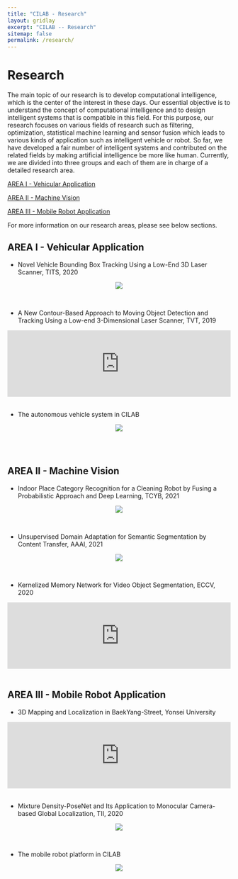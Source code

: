 ```yaml
---
title: "CILAB - Research"
layout: gridlay
excerpt: "CILAB -- Research"
sitemap: false
permalink: /research/
---
```


# Research

The main topic of our research is to develop computational intelligence, which is the center of the interest in these days. Our essential objective is to understand the concept of computational intelligence and to design intelligent systems that is compatible in this field. For this purpose, our research focuses on various fields of research such as filtering, optimization, statistical machine learning and sensor fusion which leads to various kinds of application such as intelligent vehicle or robot. So far, we have developed a fair number of intelligent systems and contributed on the related fields by making artificial intelligence be more like human.
Currently, we are divided into three groups and each of them are in charge of a detailed research area.

[AREA I - Vehicular Application](#area-1)

[AREA II - Machine Vision](#area-2)

[AREA III - Mobile Robot Application](#area-3)

For more information on our research areas, please see below sections. 

## AREA I - Vehicular Application <a id="area-1"></a>

- Novel Vehicle Bounding Box Tracking Using a Low-End 3D Laser Scanner, TITS, 2020

<div class="container-fluid d-none d-sm-block" style="text-align:center">
  <p><img src="{{ site.url }}{{ site.baseurl }}/images/researchpic/TITS_AJH.png" style="max-width: 100%"></p>
</div>
<br/>


- A New Contour-Based Approach to Moving Object Detection and Tracking Using a Low-end 3-Dimensional Laser Scanner, TVT, 2019

<div markdown="0" class="video-container"> 
    <iframe width="100%" src="https://www.youtube.com/embed/ifHTvlM9FU8" frameborder="0" allowfullscreen></iframe>
</div> 
<br/>


- The autonomous vehicle system in CILAB

<div class="container-fluid d-none d-sm-block" style="text-align:center">
  <p><img src="{{ site.url }}{{ site.baseurl }}/images/researchpic/pic_vehicle.png" style="max-width: 100%"></p>
</div>
<br/>


<br/>

## AREA II - Machine Vision <a id="area-2"></a>

- Indoor Place Category Recognition for a Cleaning Robot by Fusing a Probabilistic Approach and Deep Learning, TCYB, 2021

<div class="container-fluid d-none d-sm-block" style="text-align:center">
  <p><img src="{{ site.url }}{{ site.baseurl }}/images/slider7001400/TCYB_CSW.png" style="max-width: 100%"></p>
</div>
<br/>


- Unsupervised Domain Adaptation for Semantic Segmentation by Content Transfer, AAAI, 2021

<div class="container-fluid d-none d-sm-block" style="text-align:center">
  <p><img src="{{ site.url }}{{ site.baseurl }}/images/slider7001400/AAAI_LSH.png" style="max-width: 100%"></p>
</div>
<br/>


- Kernelized Memory Network for Video Object Segmentation, ECCV, 2020

<div markdown="0" class="video-container"> 
    <iframe width="100%" src="https://www.youtube.com/embed/rlZtZPYr2bI" frameborder="0" allowfullscreen></iframe>
</div> 
<br/>

## AREA III - Mobile Robot Application <a id="area-3"></a>

- 3D Mapping and Localization in BaekYang-Street, Yonsei University

<div markdown="0" class="video-container"> 
    <iframe width="100%" src="https://www.youtube.com/embed/ug9hgtCKo3M" frameborder="0" allowfullscreen></iframe>
</div> 
<br/>

- Mixture Density-PoseNet and Its Application to Monocular Camera-based Global Localization, TII, 2020

<div class="container-fluid d-none d-sm-block" style="text-align:center">
  <p><img src="{{ site.url }}{{ site.baseurl }}/images/researchpic/TII_JHG.png" style="max-width: 100%"></p>
</div>
<br/>


- The mobile robot platform in CILAB

<div class="container-fluid d-none d-sm-block" style="text-align:center">
  <p><img src="{{ site.url }}{{ site.baseurl }}/images/researchpic/pic_robot.png" style="max-width: 33%"></p>
</div>
<br/>

